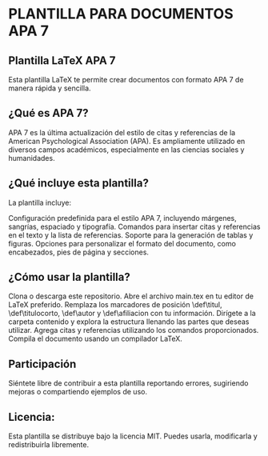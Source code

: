 # PLANTILLA PARA DOCUMENTOS APA 7
## Plantilla LaTeX APA 7
Esta plantilla LaTeX te permite crear documentos con formato APA 7 de manera rápida y sencilla.

## ¿Qué es APA 7?

APA 7 es la última actualización del estilo de citas y referencias de la American Psychological Association (APA). Es ampliamente utilizado en diversos campos académicos, especialmente en las ciencias sociales y humanidades.

## ¿Qué incluye esta plantilla?

La plantilla incluye:

Configuración predefinida para el estilo APA 7, incluyendo márgenes, sangrías, espaciado y tipografía.
Comandos para insertar citas y referencias en el texto y la lista de referencias.
Soporte para la generación de tablas y figuras.
Opciones para personalizar el formato del documento, como encabezados, pies de página y secciones.

## ¿Cómo usar la plantilla?

Clona o descarga este repositorio.
Abre el archivo main.tex en tu editor de LaTeX preferido.
Remplaza los marcadores de posición \def\titul, \def\titulocorto,
\def\autor y \def\afiliacion con tu información. Dirígete a la carpeta contenido y explora la estructura llenando las partes que deseas utilizar.
Agrega citas y referencias utilizando los comandos proporcionados.
Compila el documento usando un compilador LaTeX.

## Participación

Siéntete libre de contribuir a esta plantilla reportando errores, sugiriendo mejoras o compartiendo ejemplos de uso.

## Licencia:

Esta plantilla se distribuye bajo la licencia MIT. Puedes usarla, modificarla y redistribuirla libremente.
